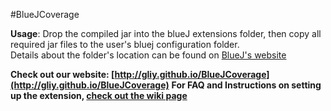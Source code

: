 #BlueJCoverage

**Usage**: Drop the compiled jar into the blueJ extensions folder, 
then copy all required jar files to the user's bluej configuration folder. </br>
Details about the folder's location can be found on [BlueJ's website](http://www.bluej.org/faq.html#faq_config)

**Check out our website: [http://gliy.github.io/BlueJCoverage](http://gliy.github.io/BlueJCoverage)**
**For FAQ and Instructions on setting up the extension, [check out the wiki page](https://github.com/gliy/BlueJCoverage/wiki)**
